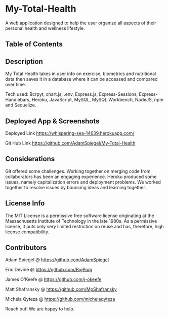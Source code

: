 # My-Total-Health
A web application designed to help the user organize all aspects of their personal health and wellness lifestyle.

## Table of Contents
<!-- fill out once everything else is finalized -->


## Description
My Total Health takes in user info on exercise, biometrics and nutritional data then saves it in a database where it can be accessed and compared over time.<br>

Tech used: Bcrpyt, chart.js, .env, Express.js, Express-Sessions, Express-Handlebars, Heroku, JavaScript, MySQL, MySQL Workbench, NodeJS, npm and Sequelize.
 <!--add more as we think of them  -->

## Deployed App & Screenshots
<!-- links here -->
<!-- screenshots with it -->
Deployed Link https://whispering-sea-14639.herokuapp.com/<br>

Git Hub Link  https://github.com/AdamSpiegel/My-Total-Health<br>

## Considerations
<!-- things we learned, things that went wrong -->
Git offered some challenges. Working together on merging code from collaborators has been an engaging experience. Heroku produced some issues, namely capitalization errors and deployment problems. We worked together to resolve issues by bouncing ideas and learning together.


## License Info
The MIT License is a permissive free software license originating at the Massachusetts Institute of Technology in the late 1980s. As a permissive license, it puts only very limited restriction on reuse and has, therefore, high license compatibility.

## Contributors
<!-- links to profiles here -->
Adam Spiegel @ https://github.com/AdamSpiegel<br>

Eric Devine @ https://github.com/BigPorg<br>

James O'Keefe @ https://github.com/j-okeefe<br>

Matt Shafransky @ https://github.com/MpShafransky<br>

Michela Qyteza @ https://github.com/michelaqyteza<br>

Reach out! We are happy to help.